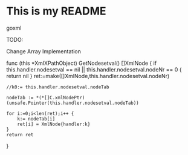 # This is my README
goxml

TODO:

Change Array Implementation

func (this *XmlXPathObject) GetNodesetval() []XmlNode {
	if this.handler.nodesetval == nil || this.handler.nodesetval.nodeNr == 0 {
		return nil
	}
	ret:=make([]XmlNode,this.handler.nodesetval.nodeNr)
	
	//k0:= this.handler.nodesetval.nodeTab
	
	nodeTab := *(*[]C.xmlNodePtr)(unsafe.Pointer(this.handler.nodesetval.nodeTab))

	for i:=0;i<len(ret);i++ {
		k:= nodeTab[i]
		ret[i] = XmlNode{handler:k}
	}
	return ret
}
